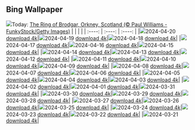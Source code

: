 ## Bing Wallpaper
![](./wallpaper/2024-04-20.jpg)Today: [The Ring of Brodgar, Orkney, Scotland (© Paul Williams - FunkyStock/Getty Images)](./wallpaper/2024-04-20.jpg)
|      |      |      |
| :----: | :----: | :----: |
|![](./wallpaper/2024-04-20_sm.jpg)2024-04-20 [download 4k](./wallpaper/2024-04-20.jpg)|![](./wallpaper/2024-04-19_sm.jpg)2024-04-19 [download 4k](./wallpaper/2024-04-19.jpg)|![](./wallpaper/2024-04-18_sm.jpg)2024-04-18 [download 4k](./wallpaper/2024-04-18.jpg)|
|![](./wallpaper/2024-04-17_sm.jpg)2024-04-17 [download 4k](./wallpaper/2024-04-17.jpg)|![](./wallpaper/2024-04-16_sm.jpg)2024-04-16 [download 4k](./wallpaper/2024-04-16.jpg)|![](./wallpaper/2024-04-15_sm.jpg)2024-04-15 [download 4k](./wallpaper/2024-04-15.jpg)|
|![](./wallpaper/2024-04-14_sm.jpg)2024-04-14 [download 4k](./wallpaper/2024-04-14.jpg)|![](./wallpaper/2024-04-13_sm.jpg)2024-04-13 [download 4k](./wallpaper/2024-04-13.jpg)|![](./wallpaper/2024-04-12_sm.jpg)2024-04-12 [download 4k](./wallpaper/2024-04-12.jpg)|
|![](./wallpaper/2024-04-11_sm.jpg)2024-04-11 [download 4k](./wallpaper/2024-04-11.jpg)|![](./wallpaper/2024-04-10_sm.jpg)2024-04-10 [download 4k](./wallpaper/2024-04-10.jpg)|![](./wallpaper/2024-04-09_sm.jpg)2024-04-09 [download 4k](./wallpaper/2024-04-09.jpg)|
|![](./wallpaper/2024-04-08_sm.jpg)2024-04-08 [download 4k](./wallpaper/2024-04-08.jpg)|![](./wallpaper/2024-04-07_sm.jpg)2024-04-07 [download 4k](./wallpaper/2024-04-07.jpg)|![](./wallpaper/2024-04-06_sm.jpg)2024-04-06 [download 4k](./wallpaper/2024-04-06.jpg)|
|![](./wallpaper/2024-04-05_sm.jpg)2024-04-05 [download 4k](./wallpaper/2024-04-05.jpg)|![](./wallpaper/2024-04-04_sm.jpg)2024-04-04 [download 4k](./wallpaper/2024-04-04.jpg)|![](./wallpaper/2024-04-03_sm.jpg)2024-04-03 [download 4k](./wallpaper/2024-04-03.jpg)|
|![](./wallpaper/2024-04-02_sm.jpg)2024-04-02 [download 4k](./wallpaper/2024-04-02.jpg)|![](./wallpaper/2024-04-01_sm.jpg)2024-04-01 [download 4k](./wallpaper/2024-04-01.jpg)|![](./wallpaper/2024-03-31_sm.jpg)2024-03-31 [download 4k](./wallpaper/2024-03-31.jpg)|
|![](./wallpaper/2024-03-30_sm.jpg)2024-03-30 [download 4k](./wallpaper/2024-03-30.jpg)|![](./wallpaper/2024-03-29_sm.jpg)2024-03-29 [download 4k](./wallpaper/2024-03-29.jpg)|![](./wallpaper/2024-03-28_sm.jpg)2024-03-28 [download 4k](./wallpaper/2024-03-28.jpg)|
|![](./wallpaper/2024-03-27_sm.jpg)2024-03-27 [download 4k](./wallpaper/2024-03-27.jpg)|![](./wallpaper/2024-03-26_sm.jpg)2024-03-26 [download 4k](./wallpaper/2024-03-26.jpg)|![](./wallpaper/2024-03-25_sm.jpg)2024-03-25 [download 4k](./wallpaper/2024-03-25.jpg)|
|![](./wallpaper/2024-03-24_sm.jpg)2024-03-24 [download 4k](./wallpaper/2024-03-24.jpg)|![](./wallpaper/2024-03-23_sm.jpg)2024-03-23 [download 4k](./wallpaper/2024-03-23.jpg)|![](./wallpaper/2024-03-22_sm.jpg)2024-03-22 [download 4k](./wallpaper/2024-03-22.jpg)|
|![](./wallpaper/2024-03-21_sm.jpg)2024-03-21 [download 4k](./wallpaper/2024-03-21.jpg)|